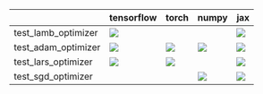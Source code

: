 |                     | tensorflow                                                                                                                                                                             | torch                                                                                                                                                                  | numpy                                                                                                                                                                              | jax                                                                                                                                                                                    |
|:--------------------|:---------------------------------------------------------------------------------------------------------------------------------------------------------------------------------------|:-----------------------------------------------------------------------------------------------------------------------------------------------------------------------|:-----------------------------------------------------------------------------------------------------------------------------------------------------------------------------------|:---------------------------------------------------------------------------------------------------------------------------------------------------------------------------------------|
| test_lamb_optimizer | <a href="https://github.com/unifyai/ivy/actions/runs/3677412409/jobs/6219375254" rel="noopener noreferrer" target="_blank"><img src=https://img.shields.io/badge/-failure-red></a>     |                                                                                                                                                                        |                                                                                                                                                                                    | <a href="https://github.com/unifyai/ivy/actions/runs/3725564792/jobs/6318458181" rel="noopener noreferrer" target="_blank"><img src=https://img.shields.io/badge/-failure-red></a>     |
| test_adam_optimizer | <a href="https://github.com/unifyai/ivy/actions/runs/3692409181/jobs/6251289461" rel="noopener noreferrer" target="_blank"><img src=https://img.shields.io/badge/-success-success></a> | <a href="https://github.com/unifyai/ivy/actions/runs/3603009043" rel="noopener noreferrer" target="_blank"><img src=https://img.shields.io/badge/-success-success></a> | <a href="https://github.com/unifyai/ivy/actions/runs/3692409181/jobs/6251289461" rel="noopener noreferrer" target="_blank"><img src=https://img.shields.io/badge/-failure-red></a> | <a href="https://github.com/unifyai/ivy/actions/runs/3716339768/jobs/6302554187" rel="noopener noreferrer" target="_blank"><img src=https://img.shields.io/badge/-success-success></a> |
| test_lars_optimizer | <a href="https://github.com/unifyai/ivy/actions/runs/3725564792/jobs/6318458378" rel="noopener noreferrer" target="_blank"><img src=https://img.shields.io/badge/-failure-red></a>     | <a href="null" rel="noopener noreferrer" target="_blank"><img src=https://img.shields.io/badge/-success-success></a>                                                   |                                                                                                                                                                                    | <a href="https://github.com/unifyai/ivy/actions/runs/3725564792/jobs/6318458181" rel="noopener noreferrer" target="_blank"><img src=https://img.shields.io/badge/-failure-red></a>     |
| test_sgd_optimizer  |                                                                                                                                                                                        |                                                                                                                                                                        | <a href="https://github.com/unifyai/ivy/actions/runs/3602947825" rel="noopener noreferrer" target="_blank"><img src=https://img.shields.io/badge/-failure-red></a>                 | <a href="null" rel="noopener noreferrer" target="_blank"><img src=https://img.shields.io/badge/-failure-red></a>                                                                       |